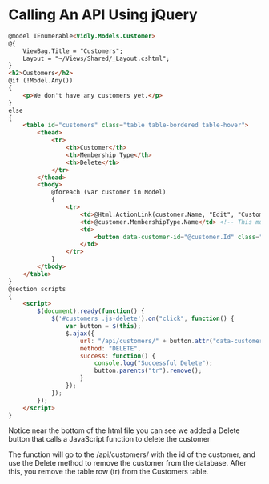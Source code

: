 # Calling An API Using jQuery

```html
@model IEnumerable<Vidly.Models.Customer>
@{
    ViewBag.Title = "Customers";
    Layout = "~/Views/Shared/_Layout.cshtml";
}
<h2>Customers</h2>
@if (!Model.Any())
{
    <p>We don't have any customers yet.</p>
}
else
{
    <table id="customers" class="table table-bordered table-hover">
        <thead>
            <tr>
                <th>Customer</th>
                <th>Membership Type</th>
                <th>Delete</th>
            </tr>
        </thead>
        <tbody>
            @foreach (var customer in Model)
            {
                <tr>
                    <td>@Html.ActionLink(customer.Name, "Edit", "Customers", new {id = customer.Id}, null)</td>
                    <td>@customer.MembershipType.Name</td> <!-- This must be Eager Loaded in the Customers Controller -->
                    <td>
                        <button data-customer-id="@customer.Id" class="btn-link js-delete">Delete</button>
                    </td>
                </tr>
            }
        </tbody>
    </table>
}
@section scripts
{
    <script>
        $(document).ready(function() {
            $('#customers .js-delete').on("click", function() {
                var button = $(this);
                $.ajax({
                    url: "/api/customers/" + button.attr("data-customer-id"),
                    method: "DELETE",
                    success: function() {
                        console.log("Successful Delete");
                        button.parents("tr").remove();
                    }
                });
            });
        });
    </script>
}
```

Notice near the bottom of the html file you can see we added a Delete button that calls a JavaScript function to delete the customer

The function will go to the /api/customers/ with the id of the customer, and use the Delete method to remove the customer from the database. After this, you remove the table row (tr) from the Customers table.
